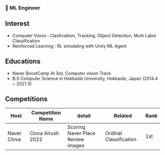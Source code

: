 ### 📖 ML Engineer

## Interest
- Computer Vision : Clasficiation, Tracking, Object Detection, Multi Label Classification
- Reinforced Learning : RL simulating with Unity ML Agent

## Educations
- Naver BoostCamp AI 3rd, Computer vision Track
- B.S Computer Science in Hokkaido University, Hokkaido, Japan (2014.4 ~ 2021.3)

## Competitions
| Host | Competition Name | detail | Related | Rank |
| - | - | - | - | - |
| Naver Clova | Clova Airush 2022 | Scoring Naver Place Review images | Ordinal Classification | 1st |

